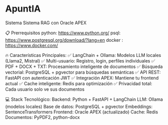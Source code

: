 # ApuntIA
Sistema Sistema RAG con Oracle APEX


📋 Prerrequisitos
python: https://www.python.org/
psql: https://www.postgresql.org/download/?lang=en
docker : https://www.docker.com/


🔥 Características Principales:
✅ LangChain + Ollama: Modelos LLM locales (Llama2, Mistral)
✅ Multi-usuario: Registro, login, perfiles individuales
✅ PDF + DOCX + TXT: Procesamiento inteligente de documentos
✅ Búsqueda vectorial: PostgreSQL + pgvector para búsquedas semánticas
✅ API REST: FastAPI con autenticación JWT
✅ Integración APEX: Mantiene tu frontend actual
✅ Cache inteligente: Redis para optimización
✅ Privacidad total: Cada usuario solo ve sus documentos


💻 Stack Tecnológico:
Backend: Python + FastAPI + LangChain
LLM: Ollama (modelos locales)
Base de datos: PostgreSQL + pgvector
Embeddings: SentenceTransformers
Frontend: Oracle APEX (actualizado)
Cache: Redis
Documentos: PyPDF2, python-docx

